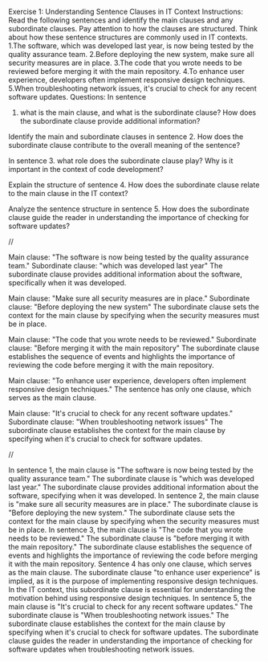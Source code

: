 Exercise 1: Understanding Sentence Clauses in IT Context
Instructions:
Read the following sentences and identify the main clauses and any subordinate clauses. Pay attention to how the clauses are structured. Think about how these sentence structures are commonly used in IT contexts.
1.The software, which was developed last year, is now being tested by the quality assurance team.
2.Before deploying the new system, make sure all security measures are in place.
3.The code that you wrote needs to be reviewed before merging it with the main repository.
4.To enhance user experience, developers often implement responsive design techniques.
5.When troubleshooting network issues, it's crucial to check for any recent software updates.
Questions:
In sentence

1. what is the main clause, and what is the subordinate clause? How does the subordinate clause provide additional information?

Identify the main and subordinate clauses in sentence 2. How does the subordinate clause contribute to the overall meaning of the sentence?

In sentence 3. what role does the subordinate clause play? Why is it important in the context of code development?

Explain the structure of sentence 4. How does the subordinate clause relate to the main clause in the IT context?

Analyze the sentence structure in sentence 5. How does the subordinate clause guide the reader in understanding the importance of checking for software updates?

//

Main clause: "The software is now being tested by the quality assurance team." Subordinate clause: "which was developed last year" The subordinate clause provides additional information about the software, specifically when it was developed.

Main clause: "Make sure all security measures are in place." Subordinate clause: "Before deploying the new system" The subordinate clause sets the context for the main clause by specifying when the security measures must be in place.

Main clause: "The code that you wrote needs to be reviewed." Subordinate clause: "Before merging it with the main repository" The subordinate clause establishes the sequence of events and highlights the importance of reviewing the code before merging it with the main repository.

Main clause: "To enhance user experience, developers often implement responsive design techniques." The sentence has only one clause, which serves as the main clause.

Main clause: "It's crucial to check for any recent software updates." Subordinate clause: "When troubleshooting network issues" The subordinate clause establishes the context for the main clause by specifying when it's crucial to check for software updates.

//

In sentence 1, the main clause is "The software is now being tested by the quality assurance team." The subordinate clause is "which was developed last year." The subordinate clause provides additional information about the software, specifying when it was developed.
In sentence 2, the main clause is "make sure all security measures are in place." The subordinate clause is "Before deploying the new system." The subordinate clause sets the context for the main clause by specifying when the security measures must be in place.
In sentence 3, the main clause is "The code that you wrote needs to be reviewed." The subordinate clause is "before merging it with the main repository." The subordinate clause establishes the sequence of events and highlights the importance of reviewing the code before merging it with the main repository.
Sentence 4 has only one clause, which serves as the main clause. The subordinate clause "to enhance user experience" is implied, as it is the purpose of implementing responsive design techniques. In the IT context, this subordinate clause is essential for understanding the motivation behind using responsive design techniques.
In sentence 5, the main clause is "It's crucial to check for any recent software updates." The subordinate clause is "When troubleshooting network issues." The subordinate clause establishes the context for the main clause by specifying when it's crucial to check for software updates. The subordinate clause guides the reader in understanding the importance of checking for software updates when troubleshooting network issues.

